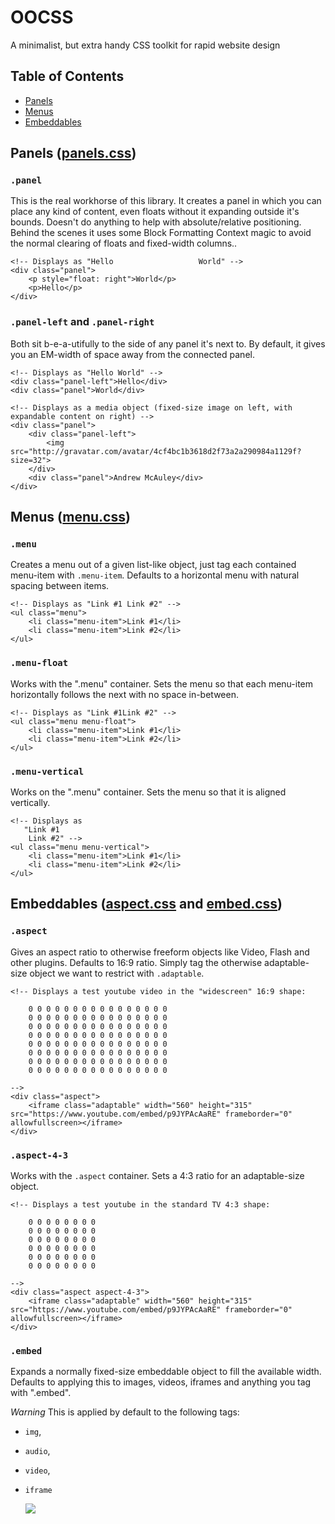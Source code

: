 # OOCSS
A minimalist, but extra handy CSS toolkit for rapid website design

## Table of Contents
 - [Panels](#panels)
 - [Menus](#menus)
 - [Embeddables](#embeddables)

## Panels ([panels.css](structure/panel.css))

### `.panel`
This is the real workhorse of this library. It creates a panel in which you can place any kind of content, even floats without it expanding outside it's bounds.
Doesn't do anything to help with absolute/relative positioning.
Behind the scenes it uses some Block Formatting Context magic to avoid the normal clearing of floats and fixed-width columns..

    <!-- Displays as "Hello                   World" -->
    <div class="panel">
        <p style="float: right">World</p>
        <p>Hello</p>
    </div>

### `.panel-left` and `.panel-right`
Both sit b-e-a-utifully to the side of any panel it's next to.
By default, it gives you an EM-width of space away from the connected panel.
    
    <!-- Displays as "Hello World" -->
    <div class="panel-left">Hello</div>
    <div class="panel">World</div>
    
    <!-- Displays as a media object (fixed-size image on left, with expandable content on right) -->
    <div class="panel">
        <div class="panel-left">
            <img src="http://gravatar.com/avatar/4cf4bc1b3618d2f73a2a290984a1129f?size=32">
        </div>
        <div class="panel">Andrew McAuley</div>
    </div>

## Menus ([menu.css](structure/menu.css))

### `.menu`
Creates a menu out of a given list-like object, just tag each contained menu-item with `.menu-item`.
Defaults to a horizontal menu with natural spacing between items.

    <!-- Displays as "Link #1 Link #2" -->
    <ul class="menu">
        <li class="menu-item">Link #1</li>
        <li class="menu-item">Link #2</li>
    </ul>

### `.menu-float`
Works with the ".menu" container. Sets the menu so that each menu-item horizontally follows the next with no space in-between. 

    <!-- Displays as "Link #1Link #2" -->
    <ul class="menu menu-float">
        <li class="menu-item">Link #1</li>
        <li class="menu-item">Link #2</li>
    </ul>

### `.menu-vertical`
Works on the ".menu" container. Sets the menu so that it is aligned vertically.

    <!-- Displays as
       "Link #1
        Link #2" -->
    <ul class="menu menu-vertical">
        <li class="menu-item">Link #1</li>
        <li class="menu-item">Link #2</li>
    </ul>
        
## Embeddables ([aspect.css](structure/aspect.css) and [embed.css](structure/embed.css))

### `.aspect`
Gives an aspect ratio to otherwise freeform objects like Video, Flash and other plugins.
Defaults to 16:9 ratio.
Simply tag the otherwise adaptable-size object we want to restrict with `.adaptable`.

    <!-- Displays a test youtube video in the "widescreen" 16:9 shape:
    
        0 0 0 0 0 0 0 0 0 0 0 0 0 0 0 0
        0 0 0 0 0 0 0 0 0 0 0 0 0 0 0 0
        0 0 0 0 0 0 0 0 0 0 0 0 0 0 0 0
        0 0 0 0 0 0 0 0 0 0 0 0 0 0 0 0
        0 0 0 0 0 0 0 0 0 0 0 0 0 0 0 0
        0 0 0 0 0 0 0 0 0 0 0 0 0 0 0 0
        0 0 0 0 0 0 0 0 0 0 0 0 0 0 0 0
        0 0 0 0 0 0 0 0 0 0 0 0 0 0 0 0 
    
    -->
    <div class="aspect">
        <iframe class="adaptable" width="560" height="315" src="https://www.youtube.com/embed/p9JYPAcAaRE" frameborder="0" allowfullscreen></iframe>
    </div>

### `.aspect-4-3`
Works with the `.aspect` container. Sets a 4:3 ratio for an adaptable-size object.

    <!-- Displays a test youtube in the standard TV 4:3 shape:
    
        0 0 0 0 0 0 0 0
        0 0 0 0 0 0 0 0
        0 0 0 0 0 0 0 0
        0 0 0 0 0 0 0 0
        0 0 0 0 0 0 0 0
        0 0 0 0 0 0 0 0
        
    -->
    <div class="aspect aspect-4-3">
        <iframe class="adaptable" width="560" height="315" src="https://www.youtube.com/embed/p9JYPAcAaRE" frameborder="0" allowfullscreen></iframe>
    </div>

### `.embed`
Expands a normally fixed-size embeddable object to fill the available width.
Defaults to applying this to images, videos, iframes and anything you tag with ".embed".

*Warning* This is applied by default to the following tags:
 - `img`,
 - `audio`,
 - `video`,
 - `iframe`
 
 
    <!-- Expands a fixed width image to fill the available width -->
    <div>
        <img class="embed" src="http://gravatar.com/avatar/4cf4bc1b3618d2f73a2a290984a1129f?size=32">
    </div>